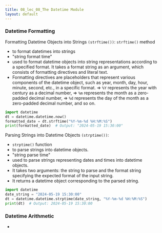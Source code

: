 ```yaml
---
title: 08_lec_08_The Datetime Module
layout: default
---
```


### Datetime Formatting   

Formatting Datetime Objects into Strings `(strftime())`:
`strftime()` method 
* to format datetimes into strings 
* "string format time" 
* used to format datetime objects into string representations according to a specified format.
It takes a format string as an argument, which consists of formatting directives and literal text.
* Formatting directives are placeholders that represent various components of the datetime object, such as year, month, day, hour, minute, second, etc., in a specific format.
=> `%Y` represents the year with century as a decimal number, 
=> `%m` represents the month as a zero-padded decimal number, 
=> `%d` represents the day of the month as a zero-padded decimal number, and so on.

```python
import datetime
dt = datetime.datetime.now()
formatted_date = dt.strftime("%Y-%m-%d %H:%M:%S")
print(formatted_date)  # Output: "2024-05-19 15:30:00"

```


Parsing Strings into Datetime Objects `(strptime())`:
* `strptime()` function 
* to parse strings into datetime objects.
* "string parse time" 
* used to parse strings representing dates and times into datetime objects.
* It takes two arguments: the string to parse and the format string specifying the expected format of the input string.
* It returns a datetime object corresponding to the parsed string.

```python
import datetime
date_string = "2024-05-19 15:30:00"
dt = datetime.datetime.strptime(date_string, "%Y-%m-%d %H:%M:%S")
print(dt)  # Output: 2024-05-19 15:30:00

```

### Datetime Arithmetic   


*


```python

```
